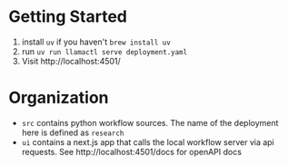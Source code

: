 # Getting Started

1. install `uv` if you haven't `brew install uv`
2. run `uv run llamactl serve deployment.yaml`
3. Visit http://localhost:4501/



# Organization

- `src` contains python workflow sources. The name of the deployment here is defined as `research`
- `ui` contains a next.js app that calls the local workflow server via api requests. See http://localhost:4501/docs for openAPI docs
